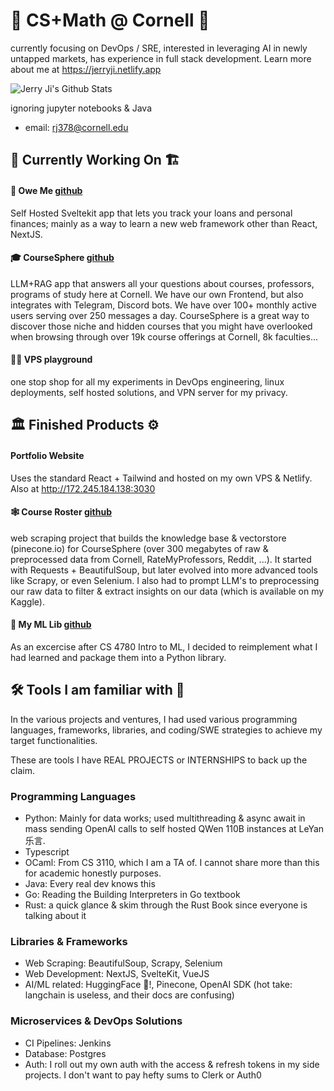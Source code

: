 # 👋 CS+Math @ Cornell 🤗
currently focusing on DevOps / SRE, interested in leveraging AI in newly untapped markets, has experience in full stack development. Learn more about me at https://jerryji.netlify.app

![Jerry Ji's Github Stats](https://github-readme-stats.vercel.app/api/top-langs/?username=jji-bigg&theme=blueberry&hide_border=false&layout=compact&hide=jupyter%20notebook&theme=github_dark_dimmed)

ignoring jupyter notebooks & Java

- email: rj378@cornell.edu
## 🧱 Currently Working On 🏗️
#### 🏦 Owe Me [github](/jji-bigG/owe-me)
Self Hosted Sveltekit app that lets you track your loans and personal finances; mainly as a way to learn a new web framework other than React, NextJS.
#### 🎓 CourseSphere [github](/LambdaAK/CourseSphere)
LLM+RAG app that answers all your questions about courses, professors, programs of study here at Cornell. We have our own Frontend, but also integrates with Telegram, Discord bots. We have over 100+ monthly active users serving over 250 messages a day. CourseSphere is a great way to discover those niche and hidden courses that you might have overlooked when browsing through over 19k course offerings at Cornell, 8k faculties...
#### 👨‍💻 VPS playground
one stop shop for all my experiments in DevOps engineering, linux deployments, self hosted solutions, and VPN server for my privacy.
## 🏛️ Finished Products ⚙️
#### Portfolio Website
Uses the standard React + Tailwind and hosted on my own VPS & Netlify. Also at http://172.245.184.138:3030
#### 🕸️ Course Roster [github](/jji-bigG/cornell-course-roster)
web scraping project that builds the knowledge base & vectorstore (pinecone.io) for CourseSphere (over 300 megabytes of raw & preprocessed data from Cornell, RateMyProfessors, Reddit, ...). It started with Requests + BeautifulSoup, but later evolved into more advanced tools like Scrapy, or even Selenium. I also had to prompt LLM's to preprocessing our raw data to filter & extract insights on our data (which is available on my Kaggle).
#### 🤖 My ML Lib [github](/jji-bigG/my_ml_lib)
As an excercise after CS 4780 Intro to ML, I decided to reimplement what I had learned and package them into a Python library.
## 🛠️ Tools I am familiar with 🧰
In the various projects and ventures, I had used various programming languages, frameworks, libraries, and coding/SWE strategies to achieve my target functionalities.

These are tools I have REAL PROJECTS or INTERNSHIPS to back up the claim.
### Programming Languages
- Python: Mainly for data works; used multithreading & async await in mass sending OpenAI calls to self hosted QWen 110B instances at LeYan 乐言.
- Typescript
- OCaml: From CS 3110, which I am a TA of. I cannot share more than this for academic honestly purposes.
- Java: Every real dev knows this
- Go: Reading the Building Interpreters in Go textbook
- Rust: a quick glance & skim through the Rust Book since everyone is talking about it
### Libraries & Frameworks
- Web Scraping: BeautifulSoup, Scrapy, Selenium
- Web Development: NextJS, SvelteKit, VueJS
- AI/ML related: HuggingFace 🤗!, Pinecone, OpenAI SDK (hot take: langchain is useless, and their docs are confusing)
### Microservices & DevOps Solutions
- CI Pipelines: Jenkins
- Database: Postgres
- Auth: I roll out my own auth with the access & refresh tokens in my side projects. I don't want to pay hefty sums to Clerk or Auth0
<!--
**jji-bigG/jji-bigG** is a ✨ _special_ ✨ repository because its `README.md` (this file) appears on your GitHub profile.

Here are some ideas to get you started:

- 🔭 I’m currently working on ...
- 🌱 I’m currently learning ...
- 👯 I’m looking to collaborate on ...
- 🤔 I’m looking for help with ...
- 💬 Ask me about ...
- 📫 How to reach me: ...
- 😄 Pronouns: ...
- ⚡ Fun fact: ...
-->
